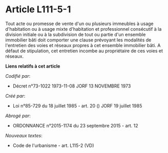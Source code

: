 # Article L111-5-1

Tout acte ou promesse de vente d'un ou plusieurs immeubles à usage d'habitation ou à usage mixte d'habitation et
professionnel consécutif à la division initiale ou à la subdivision de tout ou partie d'un ensemble immobilier bâti doit
comporter une clause prévoyant les modalités de l'entretien des voies et réseaux propres à cet ensemble immobilier bâti. A
défaut de stipulation, cet entretien incombe au propriétaire de ces voies et réseaux.

**Liens relatifs à cet article**

_Codifié par_:

  - Décret n°73-1022 1973-11-08 JORF 13 NOVEMBRE 1973

_Créé par_:

  - Loi n°85-729 du 18 juillet 1985 - art. 20 () JORF 19 juillet 1985

_Abrogé par_:

  - ORDONNANCE n°2015-1174 du 23 septembre 2015 - art. 12

_Nouveaux textes_:

  - Code de l'urbanisme - art. L115-2 (VD)
